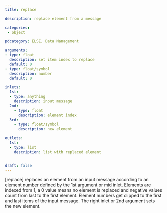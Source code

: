 ```yaml
---
title: replace

description: replace element from a message

categories:
 - object

pdcategory: ELSE, Data Management

arguments:
- type: float
  description: set item index to replace
  default: 0
- type: float/symbol
  description: number
  default: 0

inlets:
  1st:
  - type: anything
    description: input message
  2nd:
    - type: float
      description: element index
  3rd:
    - type: float/symbol
      description: new element

outlets:
  1st:
  - type: list
    description: list with replaced element


draft: false
---
```


[replace] replaces an element from an input message according to an element number defined by the 1st argument or mid inlet. Elements are indexed from 1, a 0 value means no element is replaced and negative values count from last to the first element. Element numbers get clipped to the first and last items of the input message. The right inlet or 2nd argument sets the new element.

